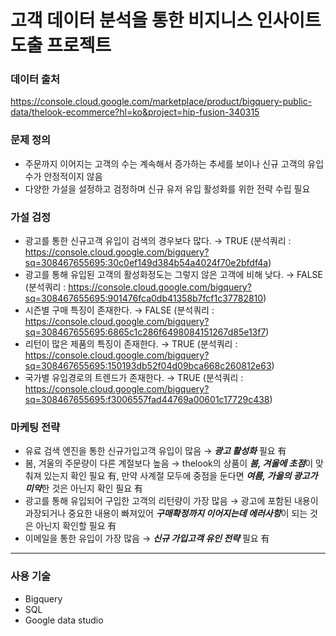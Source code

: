 # 고객 데이터 분석을 통한 비지니스 인사이트 도출 프로젝트

### 데이터 출처
https://console.cloud.google.com/marketplace/product/bigquery-public-data/thelook-ecommerce?hl=ko&project=hip-fusion-340315

### 문제 정의
- 주문까지 이어지는 고객의 수는 계속해서 증가하는 추세를 보이나 신규 고객의 유입 수가 안정적이지 않음
- 다양한 가설을 설정하고 검정하며 신규 유저 유입 활성화를 위한 전략 수립 필요

### 가설 검정
- 광고를 통한 신규고객 유입이 검색의 경우보다 많다. → TRUE (분석쿼리 : https://console.cloud.google.com/bigquery?sq=308467655695:30c0ef149d384b54a4024f70e2bfdf4a)
- 광고를 통해 유입된 고객의 활성화정도는 그렇지 않은 고객에 비해 낮다. → FALSE (분석쿼리 : https://console.cloud.google.com/bigquery?sq=308467655695:901476fca0db41358b7fcf1c37782810)
- 시즌별 구매 특징이 존재한다. → FALSE (분석쿼리 : https://console.cloud.google.com/bigquery?sq=308467655695:6865c1c286f6498084151267d85e13f7)
- 리턴이 많은 제품의 특징이 존재한다. → TRUE (분석쿼리 : https://console.cloud.google.com/bigquery?sq=308467655695:150193db52f04d09bca668c260812e63)
- 국가별 유입경로의 트렌드가 존재한다. → TRUE (분석쿼리 : https://console.cloud.google.com/bigquery?sq=308467655695:f3006557fad44769a00601c17729c438)

### 마케팅 전략
- 유료 검색 엔진을 통한 신규가입고객 유입이 많음 → ***광고 활성화*** 필요 有
- 봄, 겨울의 주문량이 다른 계절보다 높음 → thelook의 상품이 ***봄, 겨울에 초점***이 맞춰져 있는지 확인 필요 有, 만약 사계절 모두에 중점을 둔다면 ***여름, 가을의 광고가 미약***한 것은 아닌지 확인 필요 有
- 광고를 통해 유입되어 구입한 고객의 리턴량이 가장 많음 → 광고에 포함된 내용이 과장되거나 중요한 내용이 빠져있어 ***구매확정까지 이어지는데 에러사항***이 되는 것은 아닌지 확인할 필요 有
- 이메일을 통한 유입이 가장 많음 → ***신규 가입고객 유인 전략*** 필요 有


---
### 사용 기술
- Bigquery
- SQL
- Google data studio
